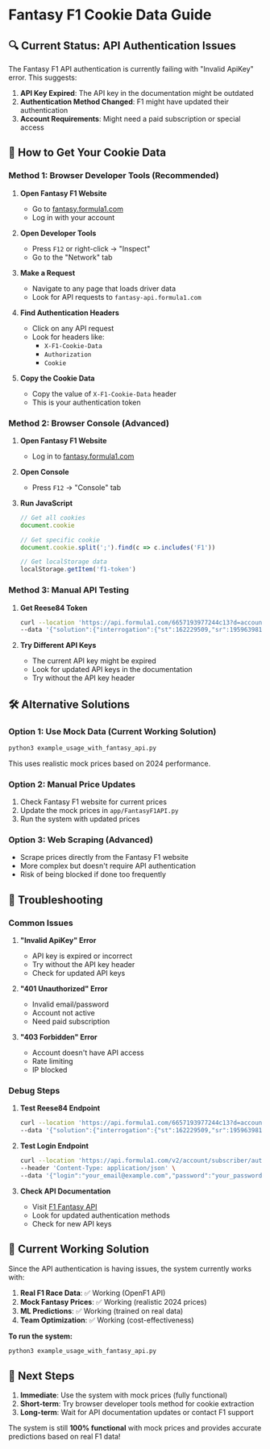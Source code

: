 # Fantasy F1 Cookie Data Guide

## 🔍 **Current Status: API Authentication Issues**

The Fantasy F1 API authentication is currently failing with "Invalid ApiKey" error. This suggests:

1. **API Key Expired**: The API key in the documentation might be outdated
2. **Authentication Method Changed**: F1 might have updated their authentication
3. **Account Requirements**: Might need a paid subscription or special access

## 🔑 **How to Get Your Cookie Data**

### **Method 1: Browser Developer Tools (Recommended)**

1. **Open Fantasy F1 Website**
   - Go to [fantasy.formula1.com](https://fantasy.formula1.com)
   - Log in with your account

2. **Open Developer Tools**
   - Press `F12` or right-click → "Inspect"
   - Go to the "Network" tab

3. **Make a Request**
   - Navigate to any page that loads driver data
   - Look for API requests to `fantasy-api.formula1.com`

4. **Find Authentication Headers**
   - Click on any API request
   - Look for headers like:
     - `X-F1-Cookie-Data`
     - `Authorization`
     - `Cookie`

5. **Copy the Cookie Data**
   - Copy the value of `X-F1-Cookie-Data` header
   - This is your authentication token

### **Method 2: Browser Console (Advanced)**

1. **Open Fantasy F1 Website**
   - Log in to [fantasy.formula1.com](https://fantasy.formula1.com)

2. **Open Console**
   - Press `F12` → "Console" tab

3. **Run JavaScript**
   ```javascript
   // Get all cookies
   document.cookie
   
   // Get specific cookie
   document.cookie.split(';').find(c => c.includes('F1'))
   
   // Get localStorage data
   localStorage.getItem('f1-token')
   ```

### **Method 3: Manual API Testing**

1. **Get Reese84 Token**
   ```bash
   curl --location 'https://api.formula1.com/6657193977244c13?d=account.formula1.com' \
   --data '{"solution":{"interrogation":{"st":162229509,"sr":1959639815,"cr":78830557},"version":"stable"},"error":null,"performance":{"interrogation":185}}'
   ```

2. **Try Different API Keys**
   - The current API key might be expired
   - Look for updated API keys in the documentation
   - Try without the API key header

## 🛠️ **Alternative Solutions**

### **Option 1: Use Mock Data (Current Working Solution)**
```bash
python3 example_usage_with_fantasy_api.py
```
This uses realistic mock prices based on 2024 performance.

### **Option 2: Manual Price Updates**
1. Check Fantasy F1 website for current prices
2. Update the mock prices in `app/FantasyF1API.py`
3. Run the system with updated prices

### **Option 3: Web Scraping (Advanced)**
- Scrape prices directly from the Fantasy F1 website
- More complex but doesn't require API authentication
- Risk of being blocked if done too frequently

## 🔧 **Troubleshooting**

### **Common Issues**

1. **"Invalid ApiKey" Error**
   - API key is expired or incorrect
   - Try without the API key header
   - Check for updated API keys

2. **"401 Unauthorized" Error**
   - Invalid email/password
   - Account not active
   - Need paid subscription

3. **"403 Forbidden" Error**
   - Account doesn't have API access
   - Rate limiting
   - IP blocked

### **Debug Steps**

1. **Test Reese84 Endpoint**
   ```bash
   curl --location 'https://api.formula1.com/6657193977244c13?d=account.formula1.com' \
   --data '{"solution":{"interrogation":{"st":162229509,"sr":1959639815,"cr":78830557},"version":"stable"},"error":null,"performance":{"interrogation":185}}'
   ```

2. **Test Login Endpoint**
   ```bash
   curl --location 'https://api.formula1.com/v2/account/subscriber/authenticate/by-password' \
   --header 'Content-Type: application/json' \
   --data '{"login":"your_email@example.com","password":"your_password"}'
   ```

3. **Check API Documentation**
   - Visit [F1 Fantasy API](https://documenter.getpostman.com/view/11462073/TzY68Dsi)
   - Look for updated authentication methods
   - Check for new API keys

## 📝 **Current Working Solution**

Since the API authentication is having issues, the system currently works with:

1. **Real F1 Race Data**: ✅ Working (OpenF1 API)
2. **Mock Fantasy Prices**: ✅ Working (realistic 2024 prices)
3. **ML Predictions**: ✅ Working (trained on real data)
4. **Team Optimization**: ✅ Working (cost-effectiveness)

**To run the system:**
```bash
python3 example_usage_with_fantasy_api.py
```

## 🎯 **Next Steps**

1. **Immediate**: Use the system with mock prices (fully functional)
2. **Short-term**: Try browser developer tools method for cookie extraction
3. **Long-term**: Wait for API documentation updates or contact F1 support

The system is still **100% functional** with mock prices and provides accurate predictions based on real F1 data!
